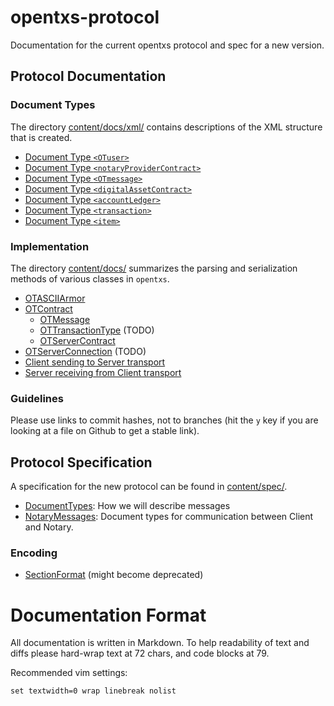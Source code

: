 # opentxs-protocol

Documentation for the current opentxs protocol and spec for a new version.

## Protocol Documentation


### Document Types

The directory [content/docs/xml/](content/docs/xml/) contains descriptions of
the XML structure that is created.

* [Document Type `<OTuser>`](content/docs/xml/notaryProviderContract.md)
* [Document Type `<notaryProviderContract>`](content/docs/xml/notaryProviderContract.md)
* [Document Type `<OTmessage>`](content/docs/xml/OTmessage.md)
* [Document Type `<digitalAssetContract>`](content/docs/xml/digitalAssetContract.md)
* [Document Type `<accountLedger>`](content/docs/xml/accountLedger.md)
* [Document Type `<transaction>`](content/docs/xml/transaction.md)
* [Document Type `<item>`](content/docs/xml/item.md)


### Implementation

The directory [content/docs/](content/docs/)
summarizes the parsing and serialization methods of various classes in
`opentxs`.

* [OTASCIIArmor](content/docs/OTASCIIArmor.md)
* [OTContract](content/docs/OTContract.md)
  * [OTMessage](content/docs/OTMessage.md)
  * [OTTransactionType](content/docs/OTTransactionType.md) (TODO)
  * [OTServerContract](content/docs/OTServerContract.md)
* [OTServerConnection](content/docs/OTServerConnection.md) (TODO)
* [Client sending to Server transport](content/docs/transport_client_sending.md)
* [Server receiving from Client transport](content/docs/transport_server_receiving.md)

### Guidelines

Please use links to commit hashes, not to branches (hit the `y` key if you are
looking at a file on Github to get a stable link).


## Protocol Specification

A specification for the new protocol can be found in [content/spec/](content/spec/).


* [DocumentTypes](content/spec/DocumentTypes.md): How we will describe messages
* [NotaryMessages](content/spec/NotaryMessages.md):
  Document types for communication between Client and Notary.

### Encoding

* [SectionFormat](content/spec/SectionFormat.md) (might become deprecated)


# Documentation Format

All documentation is written in Markdown. To help readability of text and diffs
please hard-wrap text at 72 chars, and code blocks at 79.

Recommended vim settings:
```
set textwidth=0 wrap linebreak nolist
```
